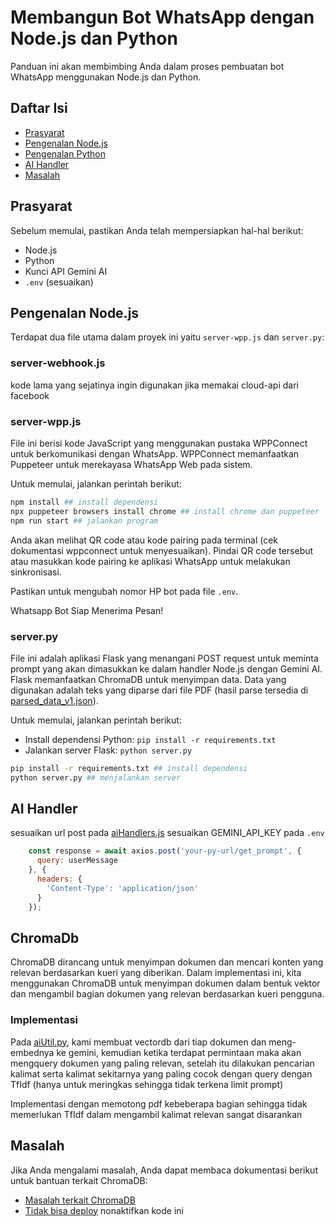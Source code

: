 # Membangun Bot WhatsApp dengan Node.js dan Python

Panduan ini akan membimbing Anda dalam proses pembuatan bot WhatsApp menggunakan Node.js dan Python.

## Daftar Isi

- [Prasyarat](#prasyarat)
- [Pengenalan Node.js](#pengenalan-nodejs)
- [Pengenalan Python](#pengenalan-python)
- [AI Handler](#ai-handler)
- [Masalah](#masalah)

## Prasyarat

Sebelum memulai, pastikan Anda telah mempersiapkan hal-hal berikut:

- Node.js
- Python
- Kunci API Gemini AI
- `.env` (sesuaikan)

## Pengenalan Node.js

Terdapat dua file utama dalam proyek ini yaitu `server-wpp.js` dan `server.py`:

### server-webhook.js
kode lama yang sejatinya ingin digunakan jika memakai cloud-api dari facebook

### server-wpp.js

File ini berisi kode JavaScript yang menggunakan pustaka WPPConnect untuk berkomunikasi dengan WhatsApp. WPPConnect memanfaatkan Puppeteer untuk merekayasa WhatsApp Web pada sistem.

Untuk memulai, jalankan perintah berikut:

```bash
npm install ## install dependensi
npx puppeteer browsers install chrome ## install chrome dan puppeteer
npm run start ## jalankan program
```

Anda akan melihat QR code atau kode pairing pada terminal (cek dokumentasi wppconnect untuk menyesuaikan). Pindai QR code tersebut atau masukkan kode pairing ke aplikasi WhatsApp untuk melakukan sinkronisasi.

Pastikan untuk mengubah nomor HP bot pada file `.env`.

Whatsapp Bot Siap Menerima Pesan!

### server.py

File ini adalah aplikasi Flask yang menangani POST request untuk meminta prompt yang akan dimasukkan ke dalam handler Node.js dengan Gemini AI. Flask memanfaatkan ChromaDB untuk menyimpan data. Data yang digunakan adalah teks yang diparse dari file PDF (hasil parse tersedia di [parsed_data_v1.json](./parsed_data_v1.json)).

Untuk memulai, jalankan perintah berikut:

- Install dependensi Python: `pip install -r requirements.txt`
- Jalankan server Flask: `python server.py`

```bash
pip install -r requirements.txt ## install dependensi
python server.py ## menjalankan server
```

## AI Handler
sesuaikan url post pada [aiHandlers.js](./aiHandlers.js)
sesuaikan GEMINI_API_KEY pada `.env`

```javascript
    const response = await axios.post('your-py-url/get_prompt', {
      query: userMessage
    }, {
      headers: {
        'Content-Type': 'application/json'
      }
    });
```

## ChromaDb
ChromaDB dirancang untuk menyimpan dokumen dan mencari konten yang relevan berdasarkan kueri yang diberikan. Dalam implementasi ini, kita menggunakan ChromaDB untuk menyimpan dokumen dalam bentuk vektor dan mengambil bagian dokumen yang relevan berdasarkan kueri pengguna.

### Implementasi
Pada [aiUtil.py](./aiUtil.py), kami membuat vectordb dari tiap dokumen dan meng-embednya ke gemini, kemudian ketika terdapat permintaan maka akan mengquery dokumen yang paling relevan, setelah itu dilakukan pencarian kalimat serta kalimat sekitarnya yang paling cocok dengan query dengan TfIdf (hanya untuk meringkas sehingga tidak terkena limit prompt)

Implementasi dengan memotong pdf kebeberapa bagian sehingga tidak memerlukan TfIdf dalam mengambil kalimat relevan sangat disarankan

## Masalah

Jika Anda mengalami masalah, Anda dapat membaca dokumentasi berikut untuk bantuan terkait ChromaDB:

- [Masalah terkait ChromaDB](https://github.com/chroma-core/chroma/issues/189#issuecomment-1454418844)
- [Tidak bisa deploy](./puppeteer.config.cjs) nonaktifkan kode ini